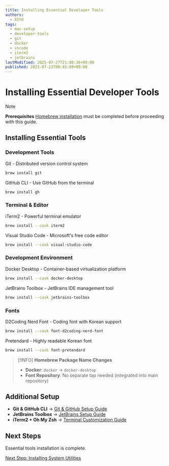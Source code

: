 ```yaml
---
title: Installing Essential Developer Tools
authors:
  - XIYO
tags:
  - mac-setup
  - developer-tools
  - git
  - docker
  - vscode
  - iterm2
  - jetbrains
lastModified: 2025-07-27T21:08:36+09:00
published: 2025-07-23T00:45:09+09:00
---
```


# Installing Essential Developer Tools

> [!NOTE]
> **Prerequisites**
> [Homebrew installation](macos-step00-homebrew-installation) must be completed before proceeding with this guide.

## Installing Essential Tools

### Development Tools

Git - Distributed version control system

```bash
brew install git
```

GitHub CLI - Use GitHub from the terminal

```bash
brew install gh
```

### Terminal & Editor

iTerm2 - Powerful terminal emulator

```bash
brew install --cask iterm2
```

Visual Studio Code - Microsoft's free code editor

```bash
brew install --cask visual-studio-code
```

### Development Environment

Docker Desktop - Container-based virtualization platform

```bash
brew install --cask docker-desktop
```

JetBrains Toolbox - JetBrains IDE management tool

```bash
brew install --cask jetbrains-toolbox
```

### Fonts

D2Coding Nerd Font - Coding font with Korean support

```bash
brew install --cask font-d2coding-nerd-font
```

Pretendard - Highly readable Korean font

```bash
brew install --cask font-pretendard
```

> [!INFO]
> **Homebrew Package Name Changes**
>
> - **Docker**: `docker` → `docker-desktop`
> - **Font Repository**: No separate tap needed (integrated into main repository)


## Additional Setup

- **Git & GitHub CLI** → [Git & GitHub Setup Guide](git-github-setup)
- **JetBrains Toolbox** → [JetBrains Setup Guide](jetbrains-setup)
- **iTerm2 + Oh My Zsh** → [Terminal Customization Guide](terminal-customization)

## Next Steps

Essential tools installation is complete.

[Next Step: Installing System Utilities](macos-step02-system-utilities)

